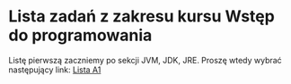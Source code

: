 # Lista zadań z zakresu kursu Wstęp do programowania

Listę pierwszą zaczniemy po sekcji JVM, JDK, JRE. Proszę wtedy wybrać następujący link:
[Lista A1](./zadania/A1_Konfiguracja_srodowiska.markdown) 
